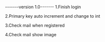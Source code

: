-------version 1.0-------
1.Finish login

2.Primary key auto increment and change to int

3.Check mail when registered

4.Check mail show image

